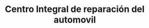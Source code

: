 ---
title: "Centro Integral de reparación del automovil"
url: /jaen/centro-integral-de-reparacion-del-automovil/
shop: reparación de automóviles
---
